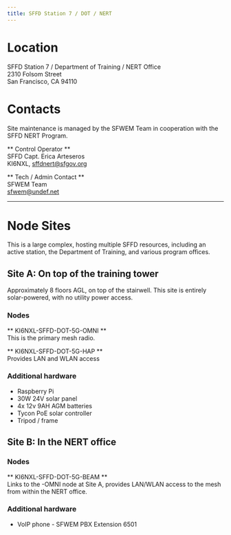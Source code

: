 ```yaml
---
title: SFFD Station 7 / DOT / NERT
---
```


# Location
SFFD Station 7 / Department of Training / NERT Office  
2310 Folsom Street  
San Francisco, CA 94110  

# Contacts
Site maintenance is managed by the SFWEM Team in cooperation with the SFFD NERT Program.

** Control Operator **  
SFFD Capt. Erica Arteseros  
KI6NXL, sffdnert@sfgov.org

** Tech / Admin Contact **  
SFWEM Team  
sfwem@undef.net

***

# Node Sites
This is a large complex, hosting multiple SFFD resources, including an active station, the Department of Training, and various program offices.

## Site A: On top of the training  tower
Approximately 8 floors AGL, on top of the stairwell. This site is entirely solar-powered, with no utility power access.

### Nodes
** KI6NXL-SFFD-DOT-5G-OMNI **  
This is the primary mesh radio.

** KI6NXL-SFFD-DOT-5G-HAP **  
Provides LAN and WLAN access

### Additional hardware
* Raspberry Pi
* 30W 24V solar panel
* 4x 12v 9AH AGM batteries
* Tycon PoE solar controller
* Tripod / frame

## Site B: In the NERT office

### Nodes
** KI6NXL-SFFD-DOT-5G-BEAM **  
Links to the -OMNI node at Site A, provides LAN/WLAN access to the mesh from within the NERT office.

### Additional hardware
* VoIP phone - SFWEM PBX Extension 6501
